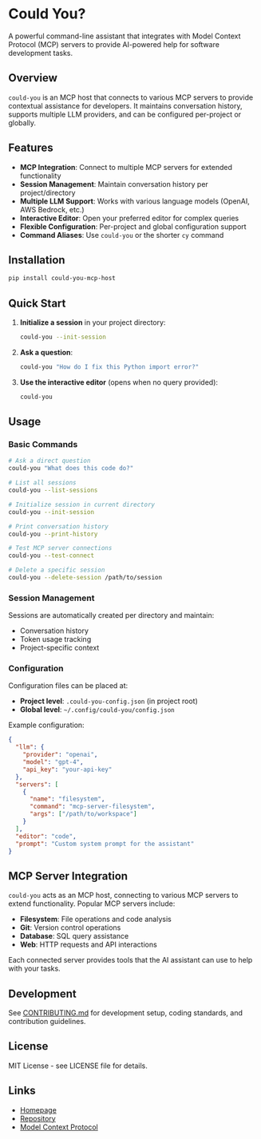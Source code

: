 # Could You?

A powerful command-line assistant that integrates with Model Context Protocol (MCP) servers to provide AI-powered help for software development tasks.

## Overview

`could-you` is an MCP host that connects to various MCP servers to provide contextual assistance for developers. It maintains conversation history, supports multiple LLM providers, and can be configured per-project or globally.

## Features

- **MCP Integration**: Connect to multiple MCP servers for extended functionality
- **Session Management**: Maintain conversation history per project/directory
- **Multiple LLM Support**: Works with various language models (OpenAI, AWS Bedrock, etc.)
- **Interactive Editor**: Open your preferred editor for complex queries
- **Flexible Configuration**: Per-project and global configuration support
- **Command Aliases**: Use `could-you` or the shorter `cy` command

## Installation

```bash
pip install could-you-mcp-host
```

## Quick Start

1. **Initialize a session** in your project directory:
   ```bash
   could-you --init-session
   ```

2. **Ask a question**:
   ```bash
   could-you "How do I fix this Python import error?"
   ```

3. **Use the interactive editor** (opens when no query provided):
   ```bash
   could-you
   ```

## Usage

### Basic Commands

```bash
# Ask a direct question
could-you "What does this code do?"

# List all sessions
could-you --list-sessions

# Initialize session in current directory
could-you --init-session

# Print conversation history
could-you --print-history

# Test MCP server connections
could-you --test-connect

# Delete a specific session
could-you --delete-session /path/to/session
```

### Session Management

Sessions are automatically created per directory and maintain:
- Conversation history
- Token usage tracking
- Project-specific context

### Configuration

Configuration files can be placed at:
- **Project level**: `.could-you-config.json` (in project root)
- **Global level**: `~/.config/could-you/config.json`

Example configuration:
```json
{
  "llm": {
    "provider": "openai",
    "model": "gpt-4",
    "api_key": "your-api-key"
  },
  "servers": [
    {
      "name": "filesystem",
      "command": "mcp-server-filesystem",
      "args": ["/path/to/workspace"]
    }
  ],
  "editor": "code",
  "prompt": "Custom system prompt for the assistant"
}
```

## MCP Server Integration

`could-you` acts as an MCP host, connecting to various MCP servers to extend functionality. Popular MCP servers include:

- **Filesystem**: File operations and code analysis
- **Git**: Version control operations
- **Database**: SQL query assistance
- **Web**: HTTP requests and API interactions

Each connected server provides tools that the AI assistant can use to help with your tasks.

## Development

See [CONTRIBUTING.md](CONTRIBUTING.md) for development setup, coding standards, and contribution guidelines.

## License

MIT License - see LICENSE file for details.

## Links

- [Homepage](https://github.com/SimplyKnownAsG/could-you-mcp-host)
- [Repository](https://github.com/SimplyKnownAsG/could-you-mcp-host)
- [Model Context Protocol](https://modelcontextprotocol.io/)